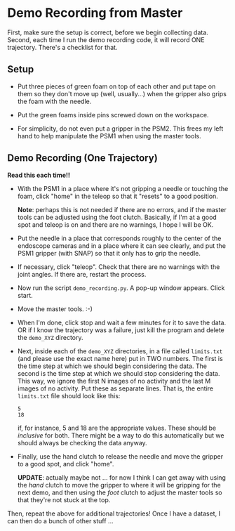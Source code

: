 # Demo Recording from Master

First, make sure the setup is correct, before we begin collecting data. Second,
each time I run the demo recording code, it will record ONE trajectory. There's
a checklist for that.


## Setup

- Put three pieces of green foam on top of each other and put tape on them so
  they don't move up (well, usually...) when the gripper also grips the foam
  with the needle.

- Put the green foams inside pins screwed down on the workspace.

- For simplicity, do not even put a gripper in the PSM2. This frees my left hand
  to help manipulate the PSM1 when using the master tools.


## Demo Recording (One Trajectory)

**Read this each time!!**

- With the PSM1 in a place where it's not gripping a needle or touching the
  foam, click "home" in the teleop so that it "resets" to a good position.

  **Note**: perhaps this is not needed if there are no errors, and if the master
  tools can be adjusted using the foot clutch. Basically, if I'm at a good spot
  and teleop is on and there are no warnings, I hope I will be OK.

- Put the needle in a place that corresponds roughly to the center of the
  endoscope cameras and in a place where it can see clearly, and put the PSM1
  gripper (with SNAP) so that it only has to grip the needle.

- If necessary, click "teleop". Check that there are no warnings with the joint
  angles. If there are, restart the process.

- Now run the script `demo_recording.py`. A pop-up window appears. Click start.

- Move the master tools. :-)

- When I'm done, click stop and wait a few minutes for it to save the data. OR
  if I know the trajectory was a failure, just kill the program and delete the
  `demo_XYZ` directory.

- Next, inside each of the `demo_XYZ` directories, in a file called `limits.txt`
  (and please use the exact name here) put in TWO numbers. The first is the time
  step at which we should begin considering the data. The second is the time
  step at which we should stop considering the data. This way, we ignore the
  first N images of no activity and the last M images of no activity. Put these
  as separate lines. That is, the entire `limits.txt` file should look like
  this:

  ```
  5
  18
  ```

  if, for instance, 5 and 18 are the appropriate values. These should be
  *inclusive* for both. There might be a way to do this automatically but we
  should always be checking the data anyway.

- Finally, use the hand clutch to release the needle and move the gripper to a
  good spot, and click "home".

  **UPDATE**: actually maybe not ... for now I think I can get away with using
  the *hand* clutch to move the gripper to where it will be gripping for the
  next demo, and then using the *foot* clutch to adjust the master tools so that
  they're not stuck at the top.

Then, repeat the above for additional trajectories! Once I have a dataset, I can
then do a bunch of other stuff ...
